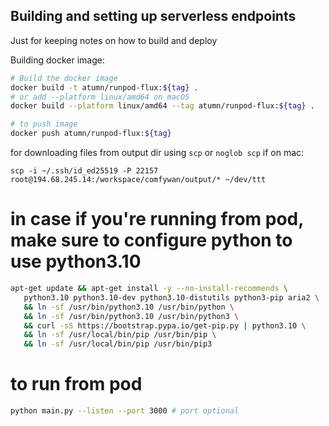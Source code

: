 ## Building and setting up serverless endpoints

Just for keeping notes on how to build and deploy

Building docker image:
```bash
# Build the docker image
docker build -t atumn/runpod-flux:${tag} .
# or add --platform linux/amd64 on macOS
docker build --platform linux/amd64 --tag atumn/runpod-flux:${tag} .

# to push image
docker push atumn/runpod-flux:${tag}
```

for downloading files from output dir using `scp` or `noglob scp` if on mac:
```
scp -i ~/.ssh/id_ed25519 -P 22157 root@194.68.245.14:/workspace/comfywan/output/* ~/dev/ttt
```

# in case if you're running from pod, make sure to configure python to use python3.10
```bash
apt-get update && apt-get install -y --no-install-recommends \
   python3.10 python3.10-dev python3.10-distutils python3-pip aria2 \
   && ln -sf /usr/bin/python3.10 /usr/bin/python \
   && ln -sf /usr/bin/python3.10 /usr/bin/python3 \
   && curl -sS https://bootstrap.pypa.io/get-pip.py | python3.10 \
   && ln -sf /usr/local/bin/pip /usr/bin/pip \
   && ln -sf /usr/local/bin/pip /usr/bin/pip3 
```
# to run from pod
```bash
python main.py --listen --port 3000 # port optional
```